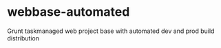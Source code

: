 # webbase-automated
Grunt taskmanaged web project base with automated dev and prod build distribution
